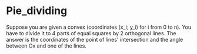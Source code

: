 Pie_dividing
============

Suppose you are given a convex (coordinates (x_i; y_i) for i from 0 to n). You have to divide it to 4 parts of equal squares by 2 orthogonal lines. The answer is the coordinates of the point of lines' intersection and the angle between Ox and one of the lines.
